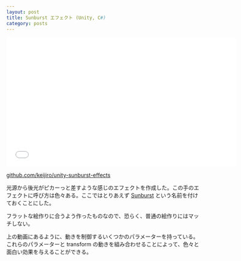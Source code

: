 ```yaml
---
layout: post
title: Sunburst エフェクト (Unity, C#)
category: posts
---
```


<div  class="videoframe"><iframe src="//player.vimeo.com/video/76949095" width="600" height="338" frameborder="0" webkitallowfullscreen mozallowfullscreen allowfullscreen></iframe></div>

[github.com/keijiro/unity-sunburst-effects](https://github.com/keijiro/unity-sunburst-effects)

光源から後光がピカーっと差すような感じのエフェクトを作成した。この手のエフェクトに呼び方は色々ある。ここではとりあえず [Sunburst](http://en.wikipedia.org/wiki/Sunburst) という名前を付けておくことにした。

フラットな絵作りに合うよう作ったものなので、恐らく、普通の絵作りにはマッチしない。

上の動画にあるように、動きを制御するいくつかのパラメーターを持っている。これらのパラメーターと transform の動きを組み合わせることによって、色々と面白い効果を与えることができる。

